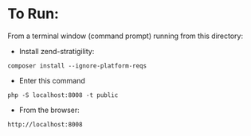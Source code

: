 # To Run:
From a terminal window (command prompt) running from this directory:

* Install zend-stratigility:
```
composer install --ignore-platform-reqs
```
* Enter this command
```
php -S localhost:8008 -t public
```
* From the browser:
```
http://localhost:8008
```


